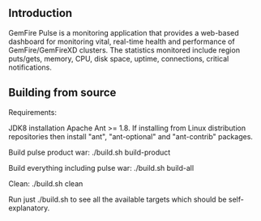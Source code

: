 ## Introduction

GemFire Pulse is a monitoring application that provides a web-based dashboard for monitoring vital, real-time health and performance of GemFire/GemFireXD clusters. The statistics monitored include region puts/gets, memory, CPU, disk space, uptime, connections, critical notifications.

## Building from source

Requirements:

JDK8 installation
Apache Ant >= 1.8. If installing from Linux distribution repositories then install "ant", "ant-optional" and "ant-contrib" packages.

Build pulse product war: ./build.sh build-product

Build everything including pulse war: ./build.sh build-all

Clean: ./build.sh clean

Run just ./build.sh to see all the available targets which should be self-explanatory.

